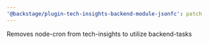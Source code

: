 ```yaml
---
'@backstage/plugin-tech-insights-backend-module-jsonfc': patch
---
```


Removes node-cron from tech-insights to utilize backend-tasks
